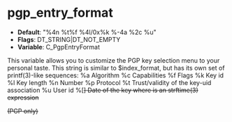 # pgp_entry_format

- **Default**: "%4n %t%f %4l/0x%k %-4a %2c %u"
- **Flags**: DT_STRING|DT_NOT_EMPTY
- **Variable**: C_PgpEntryFormat

This variable allows you to customize the PGP key selection menu to
your personal taste. This string is similar to $index_format, but
has its own set of printf(3)-like sequences:
%a      Algorithm
%c      Capabilities
%f      Flags
%k      Key id
%l      Key length
%n      Number
%p      Protocol
%t      Trust/validity of the key-uid association
%u      User id
%[<s>]  Date of the key where <s> is an strftime(3) expression

(PGP only)
